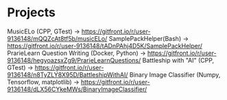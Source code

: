 # Projects

MusicELo (CPP, GTest) ->
https://gitfront.io/r/user-9136148/mQQZcAt8tf5b/musicELo/
SamplePackHelper(Bash) ->
https://gitfront.io/r/user-9136148/tADnPAhj4D5K/SamplePackHelper/
PrarieLearn Question Writing (Docker, Python) ->
https://gitfront.io/r/user-9136148/hegyoazsxZg9/PrarieLearnQuestions/
Battleship with "AI" (CPP, GTest) ->
https://gitfront.io/r/user-9136148/n8TyZLY8X95D/BattleshipWithAI/
Binary Image Classifier (Numpy, Tensorflow, matplotlib) ->
https://gitfront.io/r/user-9136148/dLX56CYkeMWs/BinaryImageClassifier/
